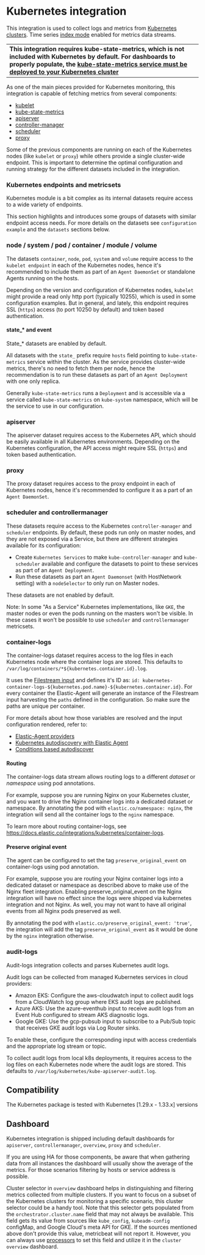 # Kubernetes integration

This integration is used to collect logs and metrics from 
[Kubernetes clusters](https://kubernetes.io/). Time series [index mode](https://www.elastic.co/guide/en/elasticsearch/reference/current/tsds.html) enabled for metrics data streams.

| |
| ------------- | 
| **This integration requires kube-state-metrics, which is not included with Kubernetes by default. For dashboards to properly populate, the [kube-state-metrics service must be deployed to your Kubernetes cluster](https://github.com/kubernetes/kube-state-metrics)** |


As one of the main pieces provided for Kubernetes monitoring, this integration is capable of fetching metrics from several components:

- [kubelet](https://kubernetes.io/docs/reference/command-line-tools-reference/kubelet/)
- [kube-state-metrics](https://github.com/kubernetes/kube-state-metrics)
- [apiserver](https://kubernetes.io/docs/reference/command-line-tools-reference/kube-apiserver/)
- [controller-manager](https://kubernetes.io/docs/reference/command-line-tools-reference/kube-controller-manager/)
- [scheduler](https://kubernetes.io/docs/reference/command-line-tools-reference/kube-scheduler/)
- [proxy](https://kubernetes.io/docs/reference/command-line-tools-reference/kube-proxy/)

Some of the previous components are running on each of the Kubernetes nodes (like `kubelet` or `proxy`) while others provide
a single cluster-wide endpoint. This is important to determine the optimal configuration and running strategy
for the different datasets included in the integration.


### Kubernetes endpoints and metricsets

Kubernetes module is a bit complex as its internal datasets require access to a wide variety of endpoints.

This section highlights and introduces some groups of datasets with similar endpoint access needs. 
For more details on the datasets see `configuration example` and the `datasets` sections below.


### node / system / pod / container / module / volume

The datasets `container`, `node`, `pod`, `system` and `volume` require access to the `kubelet endpoint` in each of
the Kubernetes nodes, hence it's recommended to include them as part
of an `Agent DaemonSet` or standalone Agents running on the hosts.

Depending on the version and configuration of Kubernetes nodes, `kubelet` might provide a read only http port (typically 10255),
which is used in some configuration examples. But in general, and lately, this endpoint requires SSL (`https`) access
(to port 10250 by default) and token based authentication.


#### state_* and event

State_* datasets are enabled by default.

All datasets with the `state_` prefix require `hosts` field pointing to `kube-state-metrics`
service within the cluster. As the service provides cluster-wide metrics, there's no need to fetch them per node,
hence the recommendation is to run these datasets as part of an `Agent Deployment` with one only replica.

 Generally `kube-state-metrics` runs a `Deployment` and is accessible via a service called `kube-state-metrics` on
`kube-system` namespace, which will be the service to use in our configuration.


### apiserver

The apiserver dataset requires access to the Kubernetes API, which should be easily available in all Kubernetes
environments. Depending on the Kubernetes configuration, the API access might require SSL (`https`) and token
based authentication.

### proxy

The proxy dataset requires access to the proxy endpoint in each of Kubernetes nodes, hence it's recommended
to configure it as a part of an `Agent DaemonSet`.

### scheduler and controllermanager

These datasets require access to the Kubernetes `controller-manager` and `scheduler` endpoints. By default, these pods
run only on master nodes, and they are not exposed via a Service, but there are different strategies
available for its configuration:

- Create `Kubernetes Services` to make `kube-controller-manager` and `kube-scheduler` available and configure
 the datasets to point to these services as part of an `Agent Deployment`.
- Run these datasets as part an `Agent Daemonset` (with HostNetwork setting) with a `nodeSelector` to only run on Master nodes.

These datasets are not enabled by default.

Note: In some "As a Service" Kubernetes implementations, like `GKE`, the master nodes or even the pods running on
the masters won't be visible. In these cases it won't be possible to use `scheduler` and `controllermanager` metricsets.

### container-logs

The container-logs dataset requires access to the log files in each Kubernetes node where the container logs are stored.
This defaults to `/var/log/containers/*${kubernetes.container.id}.log`.

It uses the [Filestream input](https://www.elastic.co/guide/en/beats/filebeat/current/filebeat-input-filestream.html)
and defines it's ID as: `id: kubernetes-container-logs-${kubernetes.pod.name}-${kubernetes.container.id}`. For every
container the Elastic-Agent will generate an instance of the Filestream input harvesting the `paths` defined in the
configuration. So make sure the paths are unique per container.

For more details about how those variables are resolved and the input
configuration rendered, refer to:
- [Elastic-Agent providers](https://www.elastic.co/guide/en/fleet/current/providers.html)
- [Kubernetes autodiscovery with Elastic Agent](https://www.elastic.co/guide/en/fleet/current/elastic-agent-kubernetes-autodiscovery.html)
- [Conditions based autodiscover](https://www.elastic.co/guide/en/fleet/current/conditions-based-autodiscover.html)

#### Routing

The container-logs data stream allows routing logs to a different *dataset* or *namespace* using pod annotations.

For example, suppose you are running Nginx on your Kubernetes cluster, and you want to drive the Nginx container logs into a dedicated dataset or namespace. By annotating the pod with `elastic.co/namespace: nginx`, the integration will send all the container logs to the `nginx` namespace.

To learn more about routing container-logs, see https://docs.elastic.co/integrations/kubernetes/container-logs.

#### Preserve original event

The agent can be configured to set the tag `preserve_original_event` on container-logs using pod annotation.

For example, suppose you are routing your Nginx container logs into a dedicated dataset or namespace as described above to make use of the Nginx fleet integration. Enabling preserve_original_event on the Nginx integration will have no effect
since the logs were shipped via kubernetes integration and not Nginx. As well, you may not want to have all original events from all Nginx pods preserved as well.

By annotating the pod with `elastic.co/preserve_original_event: 'true'`, the integration will add the tag `preserve_original_event` as it would be done by the `nginx` integration otherwise.

### audit-logs

Audit-logs integration collects and parses Kubernetes audit logs.

Audit logs can be collected from managed Kubernetes services in cloud providers:

- Amazon EKS: Configure the aws-cloudwatch input to collect audit logs from a CloudWatch log group where EKS audit logs are published.
- Azure AKS: Use the azure-eventhub input to receive audit logs from an Event Hub configured to stream AKS diagnostic logs.
- Google GKE: Use the gcp-pubsub input to subscribe to a Pub/Sub topic that receives GKE audit logs via Log Router sinks.

To enable these, configure the corresponding input with access credentials and the appropriate log stream or topic.

To collect audit logs from local k8s deployments, it requires access to the log files on each Kubernetes node where the audit logs are stored.
This defaults to `/var/log/kubernetes/kube-apiserver-audit.log`.

## Compatibility

The Kubernetes package is tested with Kubernetes [1.29.x - 1.33.x] versions

## Dashboard

Kubernetes integration is shipped including default dashboards for `apiserver`, `controllermanager`, `overview`, `proxy` and `scheduler`.

If you are using HA for those components, be aware that when gathering data from all instances the dashboard will usually show the average of the metrics. For those scenarios filtering by hosts or service address is possible.

Cluster selector in `overview` dashboard helps in distinguishing and filtering metrics collected from multiple clusters. If you want to focus on a subset of the Kubernetes clusters for monitoring a specific scenario, this cluster selector could be a handy tool. Note that this selector gets populated from the `orchestrator.cluster.name` field that may not always be available. This field gets its value from sources like `kube_config`, `kubeadm-config` configMap, and Google Cloud's meta API for GKE. If the sources mentioned above don't provide this value, metricbeat will not report it. However, you can always use [processors](https://www.elastic.co/guide/en/beats/metricbeat/current/defining-processors.html) to set this field and utilize it in the `cluster overview` dashboard.
